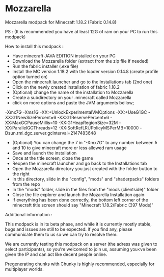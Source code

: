 # Mozzarella

Mozzarella modpack for Minecraft 1.18.2 (Fabric 0.14.8)

PS : (It is recommended you have at least 12G of ram on your PC to run this modpack)

How to install this modpack :

- Have minecraft JAVA EDITION installed on your PC
- Download the Mozzarella folder (extract from the zip file if needed)
- Run the fabric installer (.exe file)
- Install the MC version 1.18.2 with the loader version 0.14.8 (create profile option turned on)
- Open the minecraft launcher and go to the Installations tab (2nd one)
- Click on the newly created installation of fabric 1.18.2
- (Optional) change the name of the installation to Mozzarella
- Create a subdirectory on your .minecraft called Mozzarella
- click on more options and paste the JVM arguments bellow;

-Xmx7G -Xms1G -XX:+UnlockExperimentalVMOptions -XX:+UseG1GC -XX:G1NewSizePercent=6 -XX:G1ReservePercent=6 -XX:MaxGCPauseMillis=10 -XX:G1HeapRegionSize=32M -XX:ParallelGCThreads=12 -XX:SoftRefLRUPolicyMSPerMB=10000 -Dsun.rmi.dgc.server.gcInterval=2147483648

- (Optional) You can change the 7 in "-Xmx7G" to any number between 5 and 10 to give minecraft more or less allowed ram usage
- Save and launch the installation
- Once at the title screen, close the game
- Reopen the minecraft launcher and go back to the Installations tab
- Open the Mozzarella directory you just created with the folder button to the right
- In this directory, slide in the "config", "mods" and "shaderpacks" folders from the repo
- In the "mods" folder, slide in the files from the "mods (clientside)" folder
- Close the file explorer and launch the Mozarella Installation again
- If everything has been done correctly, the bottom left corner of the minecraft title screen should say "Minecraft 1.18.2/Fabric (397 Mods)"

Additional information :

This modpack is in its beta phase, and while it is currently mostly stable, bugs and issues are still to be expected. If you find any, please communicate them to us so we can try to resolve them.

We are currently testing this modpack on a server (the adress was given to select participants), so you're welcomed to join us, assuming you<ve been given the IP and can act like decent people online.

Pregenerating chunks with Chunky is highly recommended, especially for multiplayer worlds.
